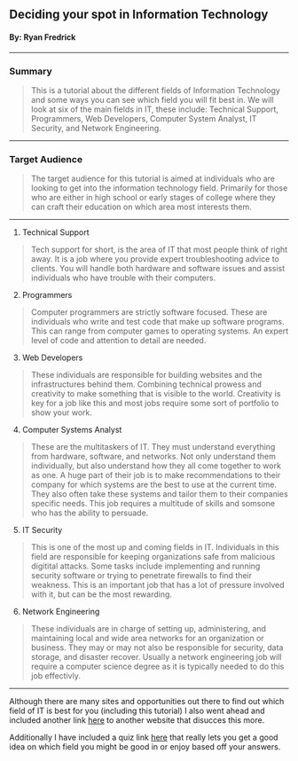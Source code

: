 ## Deciding your spot in Information Technology 
#### By: Ryan Fredrick
---
### Summary 

>This is a tutorial about the different fields of Information Technology and some ways you can see which field you will fit best in. We will look at six of the main fields in IT, these include: Technical Support, Programmers, Web Developers, Computer System Analyst, IT Security, and Network Engineering. 
---
### Target Audience 

>The target audience for this tutorial is aimed at individuals who are looking to get into the information technology field. Primarily for those who are either in high school or early stages of college where they can craft their education on which area most interests them. 
---
1. Technical Support
>Tech support for short, is the area of IT that most people think of right away. It is a job where you provide expert troubleshooting advice to clients. You will handle both hardware and software issues and assist individuals who have trouble with their computers.
2. Programmers
>Computer programmers are strictly software focused. These are individuals who write and test code that make up software programs. This can range from computer games to operating systems. An expert level of code and attention to detail are needed.
3. Web Developers 
>These individuals are responsible for building websites and the infrastructures behind them. Combining technical prowess and creativity to make something that is visible to the world. Creativity is key for a job like this and most jobs require some sort of portfolio to show your work. 
4. Computer Systems Analyst
>These are the multitaskers of IT. They must understand everything from hardware, software, and networks. Not only understand them individually, but also understand how they all come together to work as one. A huge part of their job is to make recommendations to their company for which systems are the best to use at the current time. They also often take these systems and tailor them to their companies specific needs. This job requires a multitude of skills and somsone who has the ability to persuade. 
5. IT Security 
>This is one of the most up and coming fields in IT. Individuals in this field are responsible for keeping organizations safe from malicious digitital attacks. Some tasks include implementing and running security software or trying to penetrate firewalls to find their weakness. This is an important job that has a lot of pressure involved with it, but can be the most rewarding.
6. Network Engineering
>These individuals are in charge of setting up, administering, and maintaining local and wide area networks for an organization or business. They may or may not also be responsible for security, data storage, and disaster recover. Usually a network engineering job will require a computer science degree as it is typically needed to do this job effectivly. 
---

Although there are many sites and opportunities out there to find out which field of IT is best for you (including this tutorial) I also went ahead and included another link [here](https://www.intelligenthq.com/technology/information-technology-careers-finding-the-right-computer-job-fit-for-you/) to another website that disucces this more. 


Additionally I have included a quiz link [here](https://yourfuturein.it/quiz-without-login/) that really lets you get a good idea on which field you might be good in or enjoy based off your answers. 
